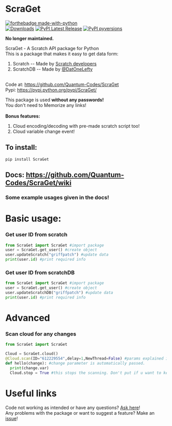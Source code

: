 # ScraGet
[![forthebadge made-with-python](http://ForTheBadge.com/images/badges/made-with-python.svg)](https://www.python.org/) <br>
[![Downloads](https://static.pepy.tech/personalized-badge/scraget?period=total&units=none&left_color=grey&right_color=blue&left_text=Downloads)](https://pepy.tech/project/scraget)
[![PyPI Latest Release](https://img.shields.io/pypi/v/ScraGet.svg)](https://pypi.org/project/ScraGet/)
[![PyPI pyversions](https://img.shields.io/pypi/pyversions/ScraGet.svg)](https://pypi.python.org/pypi/ScraGet/)

**No longer maintained.**

ScraGet - A Scratch API package for Python<br>
This is a package that makes it easy to get data form:<br>
1. Scratch -- Made by [Scratch developers](https://github.com/LLK/scratch-rest-api)<br>
2. ScratchDB -- Made by [@DatOneLefty](https://Scratch.mit.edu/users/DatOneLefty)<br>

<br>Code at: https://github.com/Quantum-Codes/ScraGet
<br>Pypi: https://pypi.python.org/pypi/ScraGet/

This package is used **without any passwords!**<br>
You don't need to Memorize any links!<br><br>
**Bonus features:**<br>
1. Cloud encoding/decoding with pre-made scratch script too!<br>
2. Cloud variable change event!

## To install:<br>
`pip install ScraGet`<br>

## Docs: https://github.com/Quantum-Codes/ScraGet/wiki
### Some example usages given in the docs!

# Basic usage:
### Get user ID from scratch
```python
from ScraGet import ScraGet #import package
user = ScraGet.get_user() #create object
user.updateScratch("griffpatch") #update data
print(user.id) #print required info
```
### Get user ID from scratchDB
```python
from ScraGet import ScraGet #import package
user = ScraGet.get_user() #create object
user.updateScratchDB("griffpatch") #update data
print(user.id) #print required info
```

# Advanced
### Scan cloud for any changes
```python
from ScraGet import ScraGet

Cloud = ScraGet.cloud()
@Cloud.scan(ID="612229554",delay=1,NewThread=False) #params explained in wiki
def hello(change): #change parameter is automatically passed.
  print(change.var)
  Cloud.stop = True #this stops the scanning. Don't put if u want to keep scanning
```

# Useful links
Code not working as intended or have any questions? [Ask here](.)!<br>
Any problems with the package or want to suggest a feature? Make an [issue](.)!

